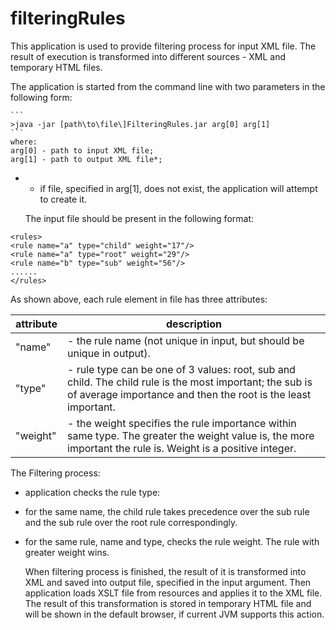 # filteringRules
  This application is used to provide filtering process for input XML file.
   The result of execution is transformed into different sources - XML and temporary HTML files.

   The application is started from the command line with two parameters in the following form:
   
    ```
    >java -jar [path\to\file\]FilteringRules.jar arg[0] arg[1] 
    ```
    where:
    arg[0] - path to input XML file;
    arg[1] - path to output XML file*;
* - if file, specified in arg[1], does not exist, the application will attempt to create it.


   The input file should be present in the following format: 
```
<rules>
<rule name="a" type="child" weight="17"/>
<rule name="a" type="root" weight="29"/>
<rule name="b" type="sub" weight="56"/>
......
</rules>
```

  As shown above, each rule element in file has three attributes:
  
| attribute | description|
| ---|---|
|"name"| - the rule name (not unique in input, but should be unique in output).|
|"type"| - rule type can be one of 3 values: root, sub and child. The child rule is the most important; the sub is of average importance and then the root is the least important.|
|"weight"| - the weight specifies the rule importance within same type. The greater the weight value is, the more important the rule is. Weight is a positive integer.|
           
           
   The Filtering process:
- application checks the rule type:
- for the same name, the child rule takes precedence over the sub rule and
  the sub rule over the root rule correspondingly.
- for the same rule, name and type, checks the rule weight. The rule with greater weight wins.

   When filtering process is finished, the result of it is transformed into XML and saved into output file,
specified in the input argument.
   Then application loads XSLT file from resources and applies it to the XML file. 
   The result of this transformation is stored in temporary HTML file and will be shown in the default browser,
if current JVM supports this action.
